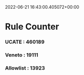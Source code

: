 2022-06-21 16:43:00.405072+00:00
# Rule Counter 
 ### UCATE : 460189

 ### Veneto : 19111

 ### Allowlist : 13923